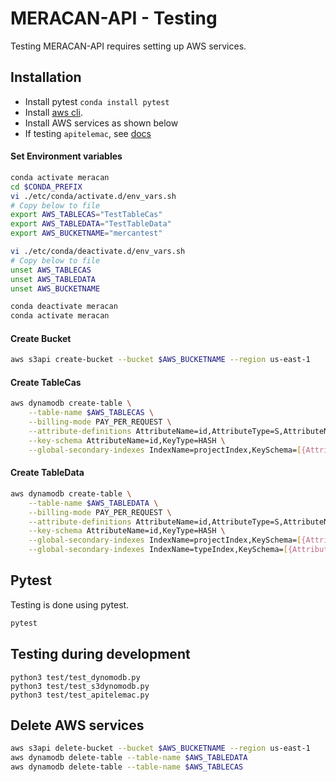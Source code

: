 # MERACAN-API - Testing
Testing MERACAN-API requires setting up AWS services.

## Installation
- Install pytest `conda install pytest`
- Install [aws cli](https://docs.aws.amazon.com/cli/latest/userguide/cli-chap-install.html).
- Install AWS services as shown below
- If testing `apitelemac`, see [docs](../doc/telemac.md)

#### Set Environment variables
```bash
conda activate meracan
cd $CONDA_PREFIX
vi ./etc/conda/activate.d/env_vars.sh
# Copy below to file
export AWS_TABLECAS="TestTableCas"
export AWS_TABLEDATA="TestTableData"
export AWS_BUCKETNAME="mercantest"

vi ./etc/conda/deactivate.d/env_vars.sh
# Copy below to file
unset AWS_TABLECAS
unset AWS_TABLEDATA
unset AWS_BUCKETNAME

conda deactivate meracan
conda activate meracan

```
#### Create Bucket
```bash
aws s3api create-bucket --bucket $AWS_BUCKETNAME --region us-east-1
```

#### Create TableCas
```bash 
aws dynamodb create-table \
    --table-name $AWS_TABLECAS \
    --billing-mode PAY_PER_REQUEST \
    --attribute-definitions AttributeName=id,AttributeType=S,AttributeName=projectId,AttributeType=S \
    --key-schema AttributeName=id,KeyType=HASH \
    --global-secondary-indexes IndexName=projectIndex,KeySchema=[{AttributeName=projectId,KeyType=HASH},Projection={ProjectionType=ALL}]
```

#### Create TableData
```bash 
aws dynamodb create-table \
    --table-name $AWS_TABLEDATA \
    --billing-mode PAY_PER_REQUEST \
    --attribute-definitions AttributeName=id,AttributeType=S,AttributeName=projectId,AttributeType=S,AttributeName=type,AttributeType=S \
    --key-schema AttributeName=id,KeyType=HASH \
    --global-secondary-indexes IndexName=projectIndex,KeySchema=[{AttributeName=projectId,KeyType=HASH},Projection={ProjectionType=ALL}] \
    --global-secondary-indexes IndexName=typeIndex,KeySchema=[{AttributeName=type,KeyType=HASH},Projection={ProjectionType=ALL}]
```


## Pytest
Testing is done using pytest.
```bash
pytest
```

## Testing during development
```
python3 test/test_dynomodb.py
python3 test/test_s3dynomodb.py
python3 test/test_apitelemac.py
```

## Delete AWS services
```bash
aws s3api delete-bucket --bucket $AWS_BUCKETNAME --region us-east-1
aws dynamodb delete-table --table-name $AWS_TABLEDATA
aws dynamodb delete-table --table-name $AWS_TABLECAS
```